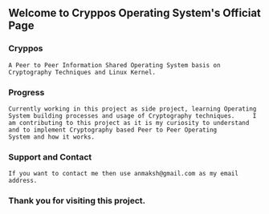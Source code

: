 ## Welcome to Cryppos Operating System's Officiat Page

   ### Cryppos

    A Peer to Peer Information Shared Operating System basis on Cryptography Techniques and Linux Kernel.
    
   ### Progress
   
    Currently working in this project as side project, learning Operating System building processes and usage of Cryptography techniques.     I am contributing to this project as it is my curiosity to understand and to implement Cryptography based Peer to Peer Operating           System and how it works.
    
    
  ### Support and Contact
  
    If you want to contact me then use anmaksh@gmail.com as my email address.
    
   
  ### Thank you for visiting this project.
